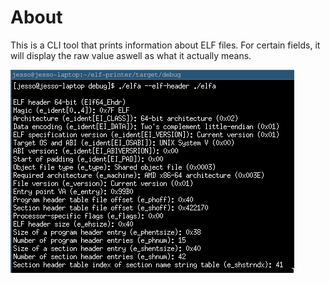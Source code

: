 # About
This is a CLI tool that prints information about ELF files. For certain fields, it will display the raw value aswell as what it actually means.

![screen shot of elfa](./screenshot.png)
